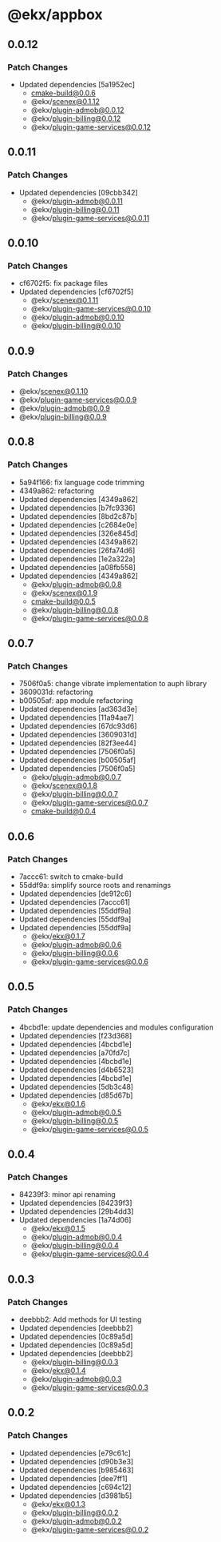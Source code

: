 # @ekx/appbox

## 0.0.12

### Patch Changes

- Updated dependencies [5a1952ec]
  - cmake-build@0.0.6
  - @ekx/scenex@0.1.12
  - @ekx/plugin-admob@0.0.12
  - @ekx/plugin-billing@0.0.12
  - @ekx/plugin-game-services@0.0.12

## 0.0.11

### Patch Changes

- Updated dependencies [09cbb342]
  - @ekx/plugin-admob@0.0.11
  - @ekx/plugin-billing@0.0.11
  - @ekx/plugin-game-services@0.0.11

## 0.0.10

### Patch Changes

- cf6702f5: fix package files
- Updated dependencies [cf6702f5]
  - @ekx/scenex@0.1.11
  - @ekx/plugin-game-services@0.0.10
  - @ekx/plugin-admob@0.0.10
  - @ekx/plugin-billing@0.0.10

## 0.0.9

### Patch Changes

- @ekx/scenex@0.1.10
- @ekx/plugin-game-services@0.0.9
- @ekx/plugin-admob@0.0.9
- @ekx/plugin-billing@0.0.9

## 0.0.8

### Patch Changes

- 5a94f166: fix language code trimming
- 4349a862: refactoring
- Updated dependencies [4349a862]
- Updated dependencies [b7fc9336]
- Updated dependencies [8bd2c87b]
- Updated dependencies [c2684e0e]
- Updated dependencies [326e845d]
- Updated dependencies [4349a862]
- Updated dependencies [26fa74d6]
- Updated dependencies [1e2a322a]
- Updated dependencies [a08fb558]
- Updated dependencies [4349a862]
  - @ekx/plugin-admob@0.0.8
  - @ekx/scenex@0.1.9
  - cmake-build@0.0.5
  - @ekx/plugin-billing@0.0.8
  - @ekx/plugin-game-services@0.0.8

## 0.0.7

### Patch Changes

- 7506f0a5: change vibrate implementation to auph library
- 3609031d: refactoring
- b00505af: app module refactoring
- Updated dependencies [ad363d3e]
- Updated dependencies [11a94ae7]
- Updated dependencies [67dc93d6]
- Updated dependencies [3609031d]
- Updated dependencies [82f3ee44]
- Updated dependencies [7506f0a5]
- Updated dependencies [b00505af]
- Updated dependencies [7506f0a5]
  - @ekx/plugin-admob@0.0.7
  - @ekx/scenex@0.1.8
  - @ekx/plugin-billing@0.0.7
  - @ekx/plugin-game-services@0.0.7
  - cmake-build@0.0.4

## 0.0.6

### Patch Changes

- 7accc61: switch to cmake-build
- 55ddf9a: simplify source roots and renamings
- Updated dependencies [de912c6]
- Updated dependencies [7accc61]
- Updated dependencies [55ddf9a]
- Updated dependencies [55ddf9a]
- Updated dependencies [55ddf9a]
  - @ekx/ekx@0.1.7
  - @ekx/plugin-admob@0.0.6
  - @ekx/plugin-billing@0.0.6
  - @ekx/plugin-game-services@0.0.6

## 0.0.5

### Patch Changes

- 4bcbd1e: update dependencies and modules configuration
- Updated dependencies [f23d368]
- Updated dependencies [4bcbd1e]
- Updated dependencies [a70fd7c]
- Updated dependencies [4bcbd1e]
- Updated dependencies [d4b6523]
- Updated dependencies [4bcbd1e]
- Updated dependencies [5db3c48]
- Updated dependencies [d85d67b]
  - @ekx/ekx@0.1.6
  - @ekx/plugin-admob@0.0.5
  - @ekx/plugin-billing@0.0.5
  - @ekx/plugin-game-services@0.0.5

## 0.0.4

### Patch Changes

- 84239f3: minor api renaming
- Updated dependencies [84239f3]
- Updated dependencies [29b4dd3]
- Updated dependencies [1a74d06]
  - @ekx/ekx@0.1.5
  - @ekx/plugin-admob@0.0.4
  - @ekx/plugin-billing@0.0.4
  - @ekx/plugin-game-services@0.0.4

## 0.0.3

### Patch Changes

- deebbb2: Add methods for UI testing
- Updated dependencies [deebbb2]
- Updated dependencies [0c89a5d]
- Updated dependencies [0c89a5d]
- Updated dependencies [deebbb2]
  - @ekx/plugin-billing@0.0.3
  - @ekx/ekx@0.1.4
  - @ekx/plugin-admob@0.0.3
  - @ekx/plugin-game-services@0.0.3

## 0.0.2

### Patch Changes

- Updated dependencies [e79c61c]
- Updated dependencies [d90b3e3]
- Updated dependencies [b985463]
- Updated dependencies [dee7ff1]
- Updated dependencies [c694c12]
- Updated dependencies [d3981b5]
  - @ekx/ekx@0.1.3
  - @ekx/plugin-billing@0.0.2
  - @ekx/plugin-admob@0.0.2
  - @ekx/plugin-game-services@0.0.2

